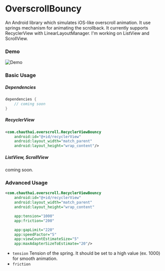 # OverscrollBouncy
An Android library which simulates iOS-like overscroll animation. It use springs mechanism for animating the scrollback. It currently supports RecyclerView with LinearLayoutManager. I'm working on ListView and ScrollView.

### Demo
![Demo](https://github.com/chthai64/overscroll-bouncy-android/raw/master/arts/OverscrollDemo.gif)

### Basic Usage

##### Dependencies
```groovy
dependencies {
    // coming soon
}
```

##### RecyclerView
```xml
<com.chauthai.overscroll.RecyclerViewBouncy
    android:id="@+id/recyclerView"
    android:layout_width="match_parent"
    android:layout_height="wrap_content"/>
```

##### ListView, ScrollView
coming soon.

### Advanced Usage
```xml
<com.chauthai.overscroll.RecyclerViewBouncy
    android:id="@+id/recyclerView"
    android:layout_width="match_parent"
    android:layout_height="wrap_content"

    app:tension="1000"
    app:friction="200"

    app:gapLimit="220"
    app:speedFactor="5"
    app:viewCountEstimateSize="5"
    app:maxAdapterSizeToEstimate="20"/>
```

* ```tension``` Tension of the spring. It should be set to a high value (ex. 1000) for smooth animation. 
* ```friction```

